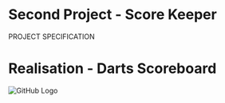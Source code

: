 # Second Project - Score Keeper

PROJECT SPECIFICATION


# Realisation - Darts Scoreboard

![GitHub Logo](Screenshots/screen.png)  
